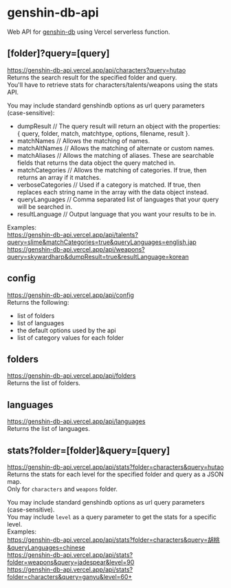 # genshin-db-api
 
Web API for [genshin-db](https://www.npmjs.com/package/genshin-db) using Vercel serverless function.

## [folder]?query=[query]
https://genshin-db-api.vercel.app/api/characters?query=hutao  
Returns the search result for the specified folder and query.  
You'll have to retrieve stats for characters/talents/weapons using the stats API.

You may include standard genshindb options as url query parameters (case-sensitive):
- dumpResult // The query result will return an object with the properties: { query, folder, match, matchtype, options, filename, result }.
- matchNames // Allows the matching of names.
- matchAltNames // Allows the matching of alternate or custom names.
- matchAliases // Allows the matching of aliases. These are searchable fields that returns the data object the query matched in.
- matchCategories // Allows the matching of categories. If true, then returns an array if it matches.
- verboseCategories // Used if a category is matched. If true, then replaces each string name in the array with the data object instead.
- queryLanguages // Comma separated list of languages that your query will be searched in.
- resultLanguage // Output language that you want your results to be in.

Examples:  
https://genshin-db-api.vercel.app/api/talents?query=slime&matchCategories=true&queryLanguages=english,jap  
https://genshin-db-api.vercel.app/api/weapons?query=skywardharp&dumpResult=true&resultLanguage=korean

## config
https://genshin-db-api.vercel.app/api/config  
Returns the following:
- list of folders
- list of languages
- the default options used by the api
- list of category values for each folder

## folders
https://genshin-db-api.vercel.app/api/folders  
Returns the list of folders.

## languages
https://genshin-db-api.vercel.app/api/languages  
Returns the list of languages.

## stats?folder=[folder]&query=[query]
https://genshin-db-api.vercel.app/api/stats?folder=characters&query=hutao  
Returns the stats for each level for the specified folder and query as a JSON map.  
Only for `characters` and `weapons` folder.

You may include standard genshindb options as url query parameters (case-sensitive).  
You may include `level` as a query parameter to get the stats for a specific level.  
Examples:  
https://genshin-db-api.vercel.app/api/stats?folder=characters&query=胡桃&queryLanguages=chinese  
https://genshin-db-api.vercel.app/api/stats?folder=weapons&query=jadespear&level=90  
https://genshin-db-api.vercel.app/api/stats?folder=characters&query=ganyu&level=60+  
